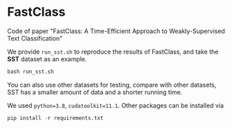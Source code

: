 # FastClass
 Code of paper "FastClass: A Time-Efficient Approach to Weakly-Supervised Text Classification"

We provide `run_sst.sh` to reproduce the results of FastClass, and take the **SST** dataset as an example. 

```python
bash run_sst.sh
```
You can also use other datasets for testing, compare with other datasets, SST has a smaller amount of data and a shorter running time.

We used `python=3.8`, `cudatoolkit=11.1`. Other packages can be installed via 
```python
pip install -r requirements.txt
```
